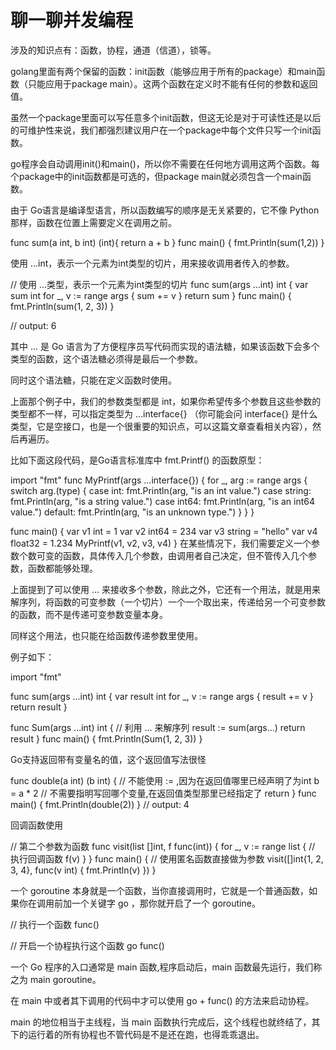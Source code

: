 # 聊一聊并发编程

涉及的知识点有：函数，协程，通道（信道），锁等。


golang里面有两个保留的函数：init函数（能够应用于所有的package）和main函数（只能应用于package main）。这两个函数在定义时不能有任何的参数和返回值。

虽然一个package里面可以写任意多个init函数，但这无论是对于可读性还是以后的可维护性来说，我们都强烈建议用户在一个package中每个文件只写一个init函数。

go程序会自动调用init()和main()，所以你不需要在任何地方调用这两个函数。每个package中的init函数都是可选的，但package main就必须包含一个main函数。

由于 Go语言是编译型语言，所以函数编写的顺序是无关紧要的，它不像 Python 那样，函数在位置上需要定义在调用之前。

func sum(a int, b int) (int){
    return a + b
}
func main() {
    fmt.Println(sum(1,2))
}

使用 ...int，表示一个元素为int类型的切片，用来接收调用者传入的参数。

// 使用 ...类型，表示一个元素为int类型的切片
func sum(args ...int) int {
    var sum int
    for _, v := range args {
        sum += v
    }
    return sum
}
func main() {
    fmt.Println(sum(1, 2, 3))
}

// output: 6

其中 ... 是 Go 语言为了方便程序员写代码而实现的语法糖，如果该函数下会多个类型的函数，这个语法糖必须得是最后一个参数。

同时这个语法糖，只能在定义函数时使用。

上面那个例子中，我们的参数类型都是 int，如果你希望传多个参数且这些参数的类型都不一样，可以指定类型为 ...interface{} （你可能会问 interface{} 是什么类型，它是空接口，也是一个很重要的知识点，可以这篇文章查看相关内容），然后再遍历。

比如下面这段代码，是Go语言标准库中 fmt.Printf() 的函数原型：

import "fmt"
func MyPrintf(args ...interface{}) {
    for _, arg := range args {
        switch arg.(type) {
            case int:
                fmt.Println(arg, "is an int value.")
            case string:
                fmt.Println(arg, "is a string value.")
            case int64:
                fmt.Println(arg, "is an int64 value.")
            default:
                fmt.Println(arg, "is an unknown type.")
        }
    }
}

func main() {
    var v1 int = 1
    var v2 int64 = 234
    var v3 string = "hello"
    var v4 float32 = 1.234
    MyPrintf(v1, v2, v3, v4)
}
在某些情况下，我们需要定义一个参数个数可变的函数，具体传入几个参数，由调用者自己决定，但不管传入几个参数，函数都能够处理。


上面提到了可以使用 ... 来接收多个参数，除此之外，它还有一个用法，就是用来解序列，将函数的可变参数（一个切片）一个一个取出来，传递给另一个可变参数的函数，而不是传递可变参数变量本身。

同样这个用法，也只能在给函数传递参数里使用。

例子如下：

import "fmt"

func sum(args ...int) int {
    var result int
    for _, v := range args {
        result += v
    }
    return result
}

func Sum(args ...int) int {
    // 利用 ... 来解序列
    result := sum(args...)
    return result
}
func main() {
    fmt.Println(Sum(1, 2, 3))
}


Go支持返回带有变量名的值，这个返回值写法很怪

func double(a int) (b int) {
    // 不能使用 := ,因为在返回值哪里已经声明了为int
 b = a * 2
    // 不需要指明写回哪个变量,在返回值类型那里已经指定了
 return
}
func main() {
 fmt.Println(double(2))
}
// output: 4



回调函数使用

// 第二个参数为函数
func visit(list []int, f func(int)) {
    for _, v := range list {
        // 执行回调函数
        f(v)
    }
}
func main() {
    // 使用匿名函数直接做为参数
    visit([]int{1, 2, 3, 4}, func(v int) {
        fmt.Println(v)
    })
}

一个 goroutine 本身就是一个函数，当你直接调用时，它就是一个普通函数，如果你在调用前加一个关键字 go ，那你就开启了一个 goroutine。

// 执行一个函数
func()

// 开启一个协程执行这个函数
go func()

一个 Go 程序的入口通常是 main 函数,程序启动后，main 函数最先运行，我们称之为 main goroutine。

在 main 中或者其下调用的代码中才可以使用 go + func() 的方法来启动协程。

main 的地位相当于主线程，当 main 函数执行完成后，这个线程也就终结了，其下的运行着的所有协程也不管代码是不是还在跑，也得乖乖退出。










